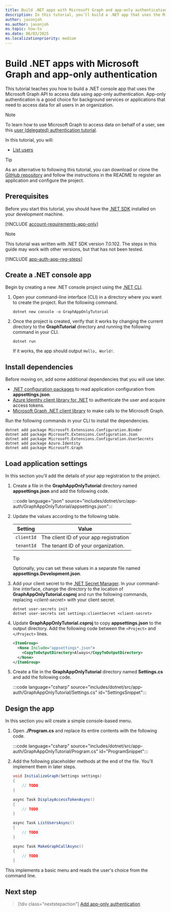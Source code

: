 ```yaml
---
title: Build .NET apps with Microsoft Graph and app-only authentication
description: In this tutorial, you'll build a .NET app that uses the Microsoft Graph API to access data using app-only authentication.
author: jasonjoh
ms.author: jasonjoh
ms.topic: how-to
ms.date: 06/03/2025
ms.localizationpriority: medium
---
```


# Build .NET apps with Microsoft Graph and app-only authentication

This tutorial teaches you how to build a .NET console app that uses the Microsoft Graph API to access data using app-only authentication. App-only authentication is a good choice for background services or applications that need to access data for all users in an organization.

> [!NOTE]
> To learn how to use Microsoft Graph to access data on behalf of a user, see this [user (delegated) authentication tutorial](/graph/tutorials/dotnet).

In this tutorial, you will:

- [List users](/graph/api/user-list)

> [!TIP]
> As an alternative to following this tutorial, you can download or clone the [GitHub repository](https://github.com/microsoftgraph/msgraph-training-dotnet/tree/main/app-auth) and follow the instructions in the README to register an application and configure the project.

## Prerequisites

Before you start this tutorial, you should have the [.NET SDK](https://dotnet.microsoft.com/download) installed on your development machine.

[!INCLUDE [account-requirements-app-only](includes/shared/account-requirements-app-only.md)]

> [!NOTE]
> This tutorial was written with .NET SDK version 7.0.102. The steps in this guide may work with other versions, but that has not been tested.

[!INCLUDE [app-auth-app-reg-steps](includes/dotnet/shared/app-auth-app-reg-steps.md)]

## Create a .NET console app

Begin by creating a new .NET console project using the [.NET CLI](/dotnet/core/tools/).

1. Open your command-line interface (CLI) in a directory where you want to create the project. Run the following command.

    ```dotnetcli
    dotnet new console -o GraphAppOnlyTutorial
    ```

1. Once the project is created, verify that it works by changing the current directory to the **GraphTutorial** directory and running the following command in your CLI.

    ```dotnetcli
    dotnet run
    ```

    If it works, the app should output `Hello, World!`.

## Install dependencies

Before moving on, add some additional dependencies that you will use later.

- [.NET configuration packages](/dotnet/core/extensions/configuration) to read application configuration from **appsettings.json**.
- [Azure Identity client library for .NET](https://www.nuget.org/packages/Azure.Identity)  to authenticate the user and acquire access tokens.
- [Microsoft Graph .NET client library](https://github.com/microsoftgraph/msgraph-sdk-dotnet) to make calls to the Microsoft Graph.

Run the following commands in your CLI to install the dependencies.

```Shell
dotnet add package Microsoft.Extensions.Configuration.Binder
dotnet add package Microsoft.Extensions.Configuration.Json
dotnet add package Microsoft.Extensions.Configuration.UserSecrets
dotnet add package Azure.Identity
dotnet add package Microsoft.Graph
```

## Load application settings

In this section you'll add the details of your app registration to the project.

1. Create a file in the **GraphAppOnlyTutorial** directory named **appsettings.json** and add the following code.

    :::code language="json" source="includes/dotnet/src/app-auth/GraphAppOnlyTutorial/appsettings.json":::

1. Update the values according to the following table.

    | Setting | Value |
    |---------|-------|
    | `clientId` | The client ID of your app registration |
    | `tenantId` | The tenant ID of your organization. |

    > [!TIP]
    > Optionally, you can set these values in a separate file named **appsettings.Development.json**.

1. Add your client secret to the [.NET Secret Manager](/aspnet/core/security/app-secrets). In your command-line interface, change the directory to the location of **GraphAppOnlyTutorial.csproj** and run the following commands, replacing *&lt;client-secret&gt;* with your client secret.

    ```dotnetcli
    dotnet user-secrets init
    dotnet user-secrets set settings:clientSecret <client-secret>
    ```

1. Update **GraphAppOnlyTutorial.csproj** to copy **appsettings.json** to the output directory. Add the following code between the `<Project>` and `</Project>` lines.

    ```xml
    <ItemGroup>
      <None Include="appsettings*.json">
        <CopyToOutputDirectory>Always</CopyToOutputDirectory>
      </None>
    </ItemGroup>
    ```

1. Create a file in the **GraphAppOnlyTutorial** directory named **Settings.cs** and add the following code.

    :::code language="csharp" source="includes/dotnet/src/app-auth/GraphAppOnlyTutorial/Settings.cs" id="SettingsSnippet":::

## Design the app

In this section you will create a simple console-based menu.

1. Open **./Program.cs** and replace its entire contents with the following code.

    :::code language="csharp" source="includes/dotnet/src/app-auth/GraphAppOnlyTutorial/Program.cs" id="ProgramSnippet":::

1. Add the following placeholder methods at the end of the file. You'll implement them in later steps.

    ```csharp
    void InitializeGraph(Settings settings)
    {
        // TODO
    }

    async Task DisplayAccessTokenAsync()
    {
        // TODO
    }

    async Task ListUsersAsync()
    {
        // TODO
    }

    async Task MakeGraphCallAsync()
    {
        // TODO
    }
    ```

This implements a basic menu and reads the user's choice from the command line.

## Next step

> [!div class="nextstepaction"]
> [Add app-only authentication](dotnet-app-only-authentication.md)
